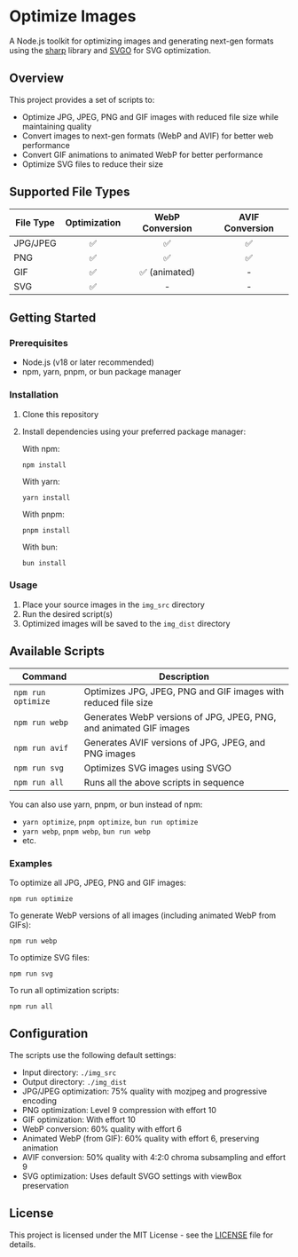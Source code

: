# Optimize Images

A Node.js toolkit for optimizing images and generating next-gen formats using the [sharp](https://sharp.pixelplumbing.com/ "sharp - High performance Node.js image processing") library and [SVGO](https://github.com/svg/svgo) for SVG optimization.

## Overview

This project provides a set of scripts to:
- Optimize JPG, JPEG, PNG and GIF images with reduced file size while maintaining quality
- Convert images to next-gen formats (WebP and AVIF) for better web performance
- Convert GIF animations to animated WebP for better performance
- Optimize SVG files to reduce their size

## Supported File Types

| File Type | Optimization | WebP Conversion | AVIF Conversion |
|-----------|:------------:|:---------------:|:---------------:|
| JPG/JPEG  | ✅           | ✅              | ✅              |
| PNG       | ✅           | ✅              | ✅              |
| GIF       | ✅           | ✅ (animated)   | -               |
| SVG       | ✅           | -               | -               |

## Getting Started

### Prerequisites

- Node.js (v18 or later recommended)
- npm, yarn, pnpm, or bun package manager

### Installation

1. Clone this repository
2. Install dependencies using your preferred package manager:

   With npm:
   ```
   npm install
   ```

   With yarn:
   ```
   yarn install
   ```

   With pnpm:
   ```
   pnpm install
   ```

   With bun:
   ```
   bun install
   ```

### Usage

1. Place your source images in the `img_src` directory
2. Run the desired script(s)
3. Optimized images will be saved to the `img_dist` directory

## Available Scripts

| Command | Description |
|---------|-------------|
| `npm run optimize` | Optimizes JPG, JPEG, PNG and GIF images with reduced file size |
| `npm run webp` | Generates WebP versions of JPG, JPEG, PNG, and animated GIF images |
| `npm run avif` | Generates AVIF versions of JPG, JPEG, and PNG images |
| `npm run svg` | Optimizes SVG images using SVGO |
| `npm run all` | Runs all the above scripts in sequence |

You can also use yarn, pnpm, or bun instead of npm:
- `yarn optimize`, `pnpm optimize`, `bun run optimize`
- `yarn webp`, `pnpm webp`, `bun run webp`
- etc.

### Examples

To optimize all JPG, JPEG, PNG and GIF images:
```
npm run optimize
```

To generate WebP versions of all images (including animated WebP from GIFs):
```
npm run webp
```

To optimize SVG files:
```
npm run svg
```

To run all optimization scripts:
```
npm run all
```

## Configuration

The scripts use the following default settings:

- Input directory: `./img_src`
- Output directory: `./img_dist`
- JPG/JPEG optimization: 75% quality with mozjpeg and progressive encoding
- PNG optimization: Level 9 compression with effort 10
- GIF optimization: With effort 10
- WebP conversion: 60% quality with effort 6
- Animated WebP (from GIF): 60% quality with effort 6, preserving animation
- AVIF conversion: 50% quality with 4:2:0 chroma subsampling and effort 9
- SVG optimization: Uses default SVGO settings with viewBox preservation

## License

This project is licensed under the MIT License - see the [LICENSE](LICENSE) file for details.
